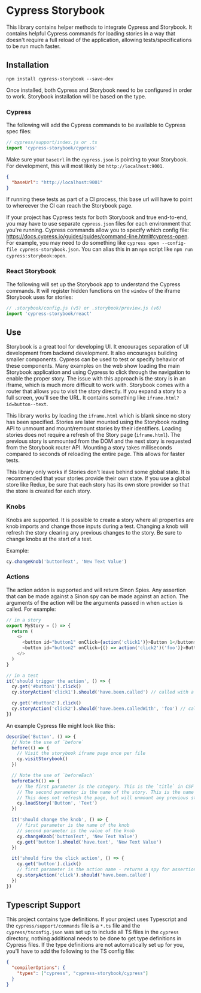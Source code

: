 # Cypress Storybook

This library contains helper methods to integrate Cypress and Storybook. It contains helpful Cypress commands for loading stories in a way that doesn't require a full reload of the application, allowing tests/specifications to be run much faster.

## Installation

```
npm install cypress-storybook --save-dev
```

Once installed, both Cypress and Storybook need to be configured in order to work. Storybook installation will be based on the type.

### Cypress

The following will add the Cypress commands to be available to Cypress spec files:

```js
// cypress/support/index.js or .ts
import 'cypress-storybook/cypress'
```

Make sure your `baseUrl` in the `cypress.json` is pointing to your Storybook. For development, this will most likely be `http://localhost:9001`.

```json
{
  "baseUrl": "http://localhost:9001"
}
```

If running these tests as part of a CI process, this base url will have to point to whereever the CI can reach the Storybook page.

If your project has Cypress tests for both Storybook and true end-to-end, you may have to use separate `cypress.json` files for each environment that you're running. Cypress commands allow you to specify which config file: https://docs.cypress.io/guides/guides/command-line.html#cypress-open. For example, you may need to do something like `cypress open --config-file cypress-storybook.json`. You can alias this in an `npm` script like `npm run cypress:storybook:open`.

### React Storybook

The following will set up the Storybook app to understand the Cypress commands. It will register hidden functions on the `window` of the iframe Storybook uses for stories:

```js
// .storybook/config.js (v5) or .storybook/preview.js (v6)
import 'cypress-storybook/react'
```

## Use

Storybook is a great tool for developing UI. It encourages separation of UI development from backend development. It also encourages building smaller components. Cypress can be used to test or specify behavior of these components. Many examples on the web show loading the main Storybook application and using Cypress to click through the navigation to enable the proper story. The issue with this approach is the story is in an iframe, which is much more difficult to work with. Storybook comes with a router that allows you to visit the story directly. If you expand a story to a full screen, you'll see the URL. It contains something like `iframe.html?id=button--text`.

This library works by loading the `iframe.html` which is blank since no story has been specified. Stories are later mounted using the Storybook routing API to unmount and mount/remount stories by their identifiers. Loading stories does not require a refresh of the Story page (`iframe.html`). The previous story is unmounted from the DOM and the next story is requested from the Storybook router API. Mounting a story takes milliseconds compared to seconds of reloading the entire page. This allows for faster tests.

This library only works if Stories don't leave behind some global state. It is recommended that your stories provide their own state. If you use a global store like Redux, be sure that each story has its own store provider so that the store is created for each story.

### Knobs

Knobs are supported. It is possible to create a story where all properties are knob imports and change those inputs during a test. Changing a knob will refresh the story clearing any previous changes to the story. Be sure to change knobs at the start of a test.

Example:

```js
cy.changeKnob('buttonText', 'New Text Value')
```

### Actions

The action addon is supported and will return Sinon Spies. Any assertion that can be made against a Sinon spy can be made against an action. The arguments of the action will be the arguments passed in when `action` is called. For example:

```js
// in a story
export MyStory = () => {
  return (
    <>
      <button id="button1" onClick={action('click1')}>Button 1</button>
      <button id="button2" onClick={() => action('click2')('foo')}>Button 2</button>
    </>
  )
}

// in a test
it('should trigger the action', () => {
  cy.get('#button1').click()
  cy.storyAction('click1').should('have.been.called') // called with a click event

  cy.get('#button2').click()
  cy.storyAction('click2').should('have.been.calledWith', 'foo') // called with arguments passed
})
```

An example Cypress file might look like this:

```js
describe('Button', () => {
  // Note the use of `before`
  before(() => {
    // Visit the storybook iframe page once per file
    cy.visitStorybook()
  })

  // Note the use of `beforeEach`
  beforeEach(() => {
    // The first parameter is the category. This is the `title` in CSF or the value in `storiesOf`
    // The second parameter is the name of the story. This is the name of the function in CSF or the value in the `add`
    // This does not refresh the page, but will unmount any previous story and use the Storybook Router API to render a fresh new story
    cy.loadStory('Button', 'Text')
  })

  it('should change the knob', () => {
    // first parameter is the name of the knob
    // second parameter is the value of the knob
    cy.changeKnob('buttonText', 'New Text Value')
    cy.get('button').should('have.text', 'New Text Value')
  })

  it('should fire the click action', () => {
    cy.get('button').click()
    // first parameter is the action name - returns a spy for assertions
    cy.storyAction('click').should('have.been.called')
  })
})
```

## Typescript Support

This project contains type definitions. If your project uses Typescript and the `cypress/support/commands` file is a `*.ts` file and the `cypress/tsconfig.json` was set up to include all TS files in the `cypress` directory, nothing additional needs to be done to get type definitions in Cypress files. If the type definitions are not automatically set up for you, you'll have to add the following to the TS config file:

```json
{
  "compilerOptions": {
    "types": ["cypress", "cypress-storybook/cypress"]
  }
}
```
